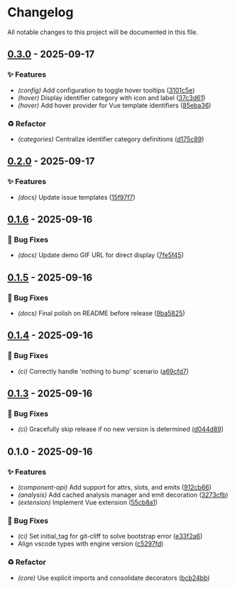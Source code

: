 # Changelog

All notable changes to this project will be documented in this file.
## [0.3.0](https://github.com/vofronte/vue-glimpse/compare/v0.2.0...v0.3.0) - 2025-09-17

### ✨ Features

- *(config)* Add configuration to toggle hover tooltips ([3101c5e](https://github.com/vofronte/vue-glimpse/commit/3101c5e5f1c5ce993e9f28c719ac0e2e9fd5ea79))
- *(hover)* Display identifier category with icon and label ([37c3d61](https://github.com/vofronte/vue-glimpse/commit/37c3d61364f22c4a3a12c34387fba08c88ab1971))
- *(hover)* Add hover provider for Vue template identifiers ([85eba36](https://github.com/vofronte/vue-glimpse/commit/85eba366a85f567e60170997e74816b89fdba437))

### ♻️ Refactor

- *(categories)* Centralize identifier category definitions ([d175c89](https://github.com/vofronte/vue-glimpse/commit/d175c89aec2e4f30b1e1db2ca531764b1e906c1e))
## [0.2.0](https://github.com/vofronte/vue-glimpse/compare/v0.1.6...v0.2.0) - 2025-09-17

### ✨ Features

- *(docs)* Update issue templates ([15f97f7](https://github.com/vofronte/vue-glimpse/commit/15f97f78d50b0aaa228b3ba70c517d55aa5dff9a))
## [0.1.6](https://github.com/vofronte/vue-glimpse/compare/v0.1.5...v0.1.6) - 2025-09-16

### 🐛 Bug Fixes

- *(docs)* Update demo GIF URL for direct display ([7fe5f45](https://github.com/vofronte/vue-glimpse/commit/7fe5f457401ddc7bed867f9013d36e6dfbc7788e))
## [0.1.5](https://github.com/vofronte/vue-glimpse/compare/v0.1.4...v0.1.5) - 2025-09-16

### 🐛 Bug Fixes

- *(docs)* Final polish on README before release ([9ba5825](https://github.com/vofronte/vue-glimpse/commit/9ba58250684a5e272dcdb5a2a9343995971dce5c))
## [0.1.4](https://github.com/vofronte/vue-glimpse/compare/v0.1.3...v0.1.4) - 2025-09-16

### 🐛 Bug Fixes

- *(ci)* Correctly handle 'nothing to bump' scenario ([a69cfd7](https://github.com/vofronte/vue-glimpse/commit/a69cfd71a3d2f288b63a418b294afdd1aa3a622b))
## [0.1.3](https://github.com/vofronte/vue-glimpse/compare/v0.1.2...v0.1.3) - 2025-09-16

### 🐛 Bug Fixes

- *(ci)* Gracefully skip release if no new version is determined ([d044d89](https://github.com/vofronte/vue-glimpse/commit/d044d89db9e883f9903b8bdf7c811d24050d7bf2))
## 0.1.0 - 2025-09-16

### ✨ Features

- *(component-api)* Add support for attrs, slots, and emits ([912cb66](https://github.com/vofronte/vue-glimpse/commit/912cb666e477ac6aa1f930f38a75080a23bada4e))
- *(analysis)* Add cached analysis manager and emit decoration ([3273cfb](https://github.com/vofronte/vue-glimpse/commit/3273cfb9646b4065522c4793197d34e5ea089e9e))
- *(extension)* Implement Vue extension ([55cb8a1](https://github.com/vofronte/vue-glimpse/commit/55cb8a10e77015206306f5f63e6a3db5729395cc))

### 🐛 Bug Fixes

- *(ci)* Set initial_tag for git-cliff to solve bootstrap error ([e33f2a6](https://github.com/vofronte/vue-glimpse/commit/e33f2a69cc57caeb4706a0c7814c124a1c64ad17))
- Align vscode types with engine version ([c5297fd](https://github.com/vofronte/vue-glimpse/commit/c5297fdcbaa116acd0d9c38e96057043764e9826))

### ♻️ Refactor

- *(core)* Use explicit imports and consolidate decorators ([bcb24bb](https://github.com/vofronte/vue-glimpse/commit/bcb24bb0d5f7a2de2c840c95f59f55d672f081b2))
<!-- generated by git-cliff -->
